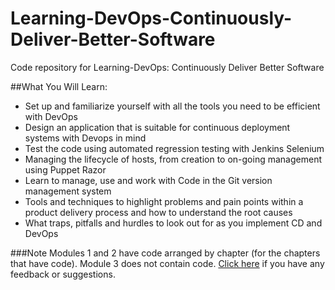 # Learning-DevOps-Continuously-Deliver-Better-Software
Code repository for Learning-DevOps: Continuously Deliver Better Software

##What You Will Learn:
* Set up and familiarize yourself with all the tools you need to be efficient with DevOps
* Design an application that is suitable for continuous deployment systems with Devops in mind 
* Test the code using automated regression testing with Jenkins Selenium
* Managing the lifecycle of hosts, from creation to on-going management using Puppet Razor
* Learn to manage, use and work with Code in the Git version management system
* Tools and techniques to highlight problems and pain points within a product delivery process and how to understand the root causes 
* What traps, pitfalls and hurdles to look out for as you implement CD and DevOps

###Note
Modules 1 and 2 have code arranged by chapter (for the chapters that have code). Module 3 does not contain code. 
[Click here](https://docs.google.com/forms/d/e/1FAIpQLSe5qwunkGf6PUvzPirPDtuy1Du5Rlzew23UBp2S-P3wB-GcwQ/viewform) if you have any feedback or suggestions.
